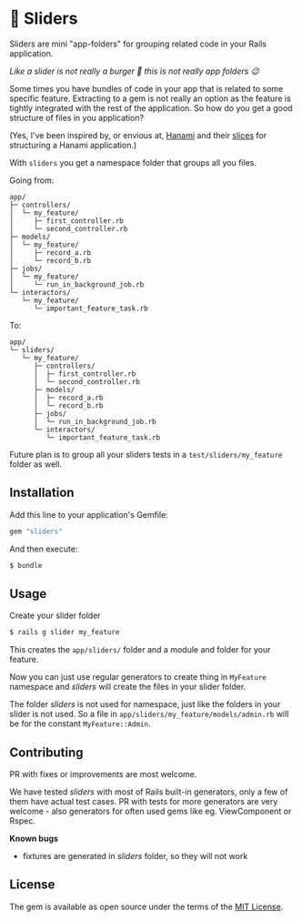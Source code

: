 # 🍔 Sliders
Sliders are mini "app-folders" for grouping related code in your Rails application.

*Like a slider is not really a burger 🍔 this is not really app folders 😉*

Some times you have bundles of code in your app that is related to some specific feature.
Extracting to a gem is not really an option as the feature is tightly integrated with the rest of the application. So how do you get a good structure of files in you application?

(Yes, I've been inspired by, or envious at,  [Hanami](https://github.com/hanami/hanami) and their [slices](https://guides.hanamirb.org/v2.1/app/slices/) for structuring a Hanami application.)

With `sliders` you get a namespace folder that groups all you files.

Going from:
```plain
app/
├─ controllers/
│  └─ my_feature/
│     ├─ first_controller.rb
│     └─ second_controller.rb
├─ models/
│  └─ my_feature/
│     ├─ record_a.rb
│     └─ record_b.rb
├─ jobs/
│  └─ my_feature/
│     └─ run_in_background_job.rb
└─ interactors/
   └─ my_feature/
      └─ important_feature_task.rb
```

To:
```plain
app/
└─ sliders/
   └─ my_feature/
      ├─ controllers/
      │  ├─ first_controller.rb
      │  └─ second_controller.rb
      ├─ models/
      │  ├─ record_a.rb
      │  └─ record_b.rb
      ├─ jobs/
      │  └─ run_in_background_job.rb
      └─ interactors/
         └─ important_feature_task.rb
```

Future plan is to group all your sliders tests in a `test/sliders/my_feature` folder as well.

## Installation
Add this line to your application's Gemfile:

```ruby
gem "sliders"
```

And then execute:
```bash
$ bundle
```

## Usage
Create your slider folder
```bash
$ rails g slider my_feature
```

This creates the `app/sliders/` folder and a module and folder for your feature.

Now you can just use regular generators to create thing in `MyFeature` namespace and *sliders* will create the files in your slider folder.

The folder *sliders* is not used for namespace, just like the folders in your slider is not used. So a file in `app/sliders/my_feature/models/admin.rb` will be for the constant `MyFeature::Admin`.

## Contributing
PR with fixes or improvements are most welcome.

We have tested *sliders* with most of Rails built-in generators, only a few of them have actual test cases.
PR with tests for more generators are very welcome - also generators for often used gems like eg. ViewComponent or Rspec.

**Known bugs**
- fixtures are generated in *sliders* folder, so they will not work

## License
The gem is available as open source under the terms of the [MIT License](https://opensource.org/licenses/MIT).
